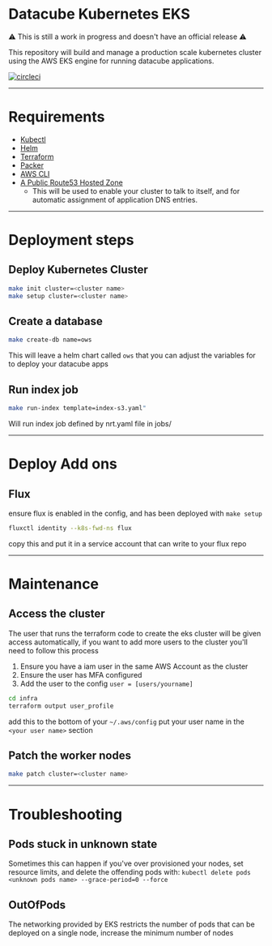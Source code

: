 # Datacube Kubernetes EKS

:warning: This is still a work in progress and doesn't have an official release :warning:

This repository will build and manage a production scale kubernetes cluster using the AWS EKS engine
for running datacube applications.

[![circleci](https://circleci.com/gh/opendatacube/datacube-k8s-eks.svg?style=shield&circle-token=:circle-ci-badge-token)](https://circleci.com/gh/opendatacube/datacube-k8s-eks/tree/master)

---

# Requirements

- [Kubectl](https://kubernetes.io/docs/tasks/tools/install-kubectl/)
- [Helm](https://github.com/kubernetes/helm#install)
- [Terraform](https://www.terraform.io/downloads.html)
- [Packer](https://www.packer.io/downloads.html)
- [AWS CLI](https://aws.amazon.com/cli/)
- [A Public Route53 Hosted Zone](https://docs.aws.amazon.com/Route53/latest/DeveloperGuide/CreatingHostedZone.html)
  - This will be used to enable your cluster to talk to itself, and for automatic assignment of application DNS entries.

---

# Deployment steps

## Deploy Kubernetes Cluster
```bash
make init cluster=<cluster name>
make setup cluster=<cluster name>
```

## Create a database
```bash
make create-db name=ows
```
This will leave a helm chart called `ows` that you can adjust the variables for to deploy your datacube apps

## Run index job

```bash
make run-index template=index-s3.yaml"
```

Will run index job defined by nrt.yaml file in jobs/

---

# Deploy Add ons

## Flux

ensure flux is enabled in the config, and has been deployed with `make setup`

```bash
fluxctl identity --k8s-fwd-ns flux
```

copy this and put it in a service account that can write to your flux repo


---

# Maintenance

## Access the cluster

The user that runs the terraform code to create the eks cluster will be given access automatically, if you want to add more users to the cluster you'll need to follow this process 

1. Ensure you have a iam user in the same AWS Account as the cluster
2. Ensure the user has MFA configured
3. Add the user to the config `user = [users/yourname]`

```bash
cd infra
terraform output user_profile
```

add this to the bottom of your `~/.aws/config`
put your user name in the `<your user name>` section


## Patch the worker nodes
```bash
make patch cluster=<cluster name>
```

---

# Troubleshooting

## Pods stuck in unknown state
Sometimes this can happen if you've over provisioned your nodes, set resource limits, and delete the offending pods with: `kubectl delete pods <unknown pods name> --grace-period=0 --force`

## OutOfPods
The networking provided by EKS restricts the number of pods that can be deployed on a single node, increase the minimum number of nodes
